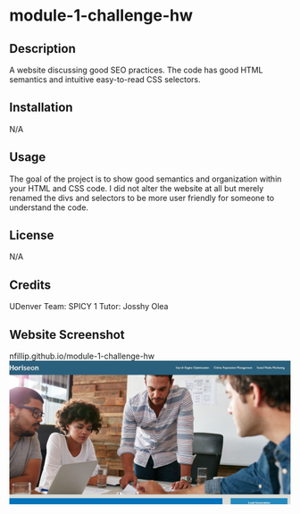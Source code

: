 # module-1-challenge-hw

## Description
A website discussing good SEO practices. The code has good HTML semantics and intuitive easy-to-read CSS selectors. 

## Installation
N/A

## Usage
The goal of the project is to show good semantics and organization within your HTML and CSS code. I did not alter the website at all but merely renamed the divs and selectors to be more user friendly for someone to understand the code.

## License
N/A

## Credits
UDenver Team: SPICY 1
Tutor: Josshy Olea

## Website Screenshot
nfillip.github.io/module-1-challenge-hw
![Alt text](website-screenshot.JPG)